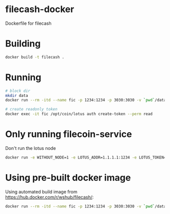 # filecash-docker
Dockerfile for filecash


# Building

```bash
docker build -t filecash .
```

# Running

```bash
# block dir
mkdir data
docker run --rm -itd --name fic -p 1234:1234 -p 3030:3030 -v `pwd`/data:/root/.lotus filecash

# create readonly token
docker exec -it fic /opt/coin/lotus auth create-token --perm read
```


# Only running filecoin-service

Don't run the lotus node

```bash
docker run -e WITHOUT_NODE=1 -e LOTUS_ADDR=1.1.1.1:1234 -e LOTUS_TOKEN=THE_JWT_TOKEN --rm -itd --name fic -p 1234:1234 -p 3030:3030 -v `pwd`/data:/root/.lotus filecash
```


# Using pre-built docker image

Using automated build image from <https://hub.docker.com/r/wshub/filecash/>:

```bash
docker run --rm -itd --name fic -p 1234:1234 -p 3030:3030 -v `pwd`/data:/root/.lotus wshub/filecash
```
